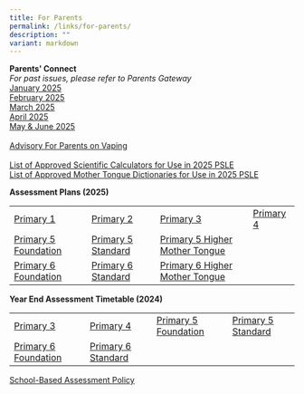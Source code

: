 ```yaml
---
title: For Parents
permalink: /links/for-parents/
description: ""
variant: markdown
---
```

**Parents' Connect** <br>
*For past issues, please refer to Parents Gateway*
<br>
[January 2025](https://drive.google.com/file/d/1bkji4RSPDXN7JvwfyxXy84-q8Sa6051p/view?usp=sharing) 
<br>
[February 2025](https://drive.google.com/file/d/1NUYDaGgIh3lb8zeRsn3pSHHwOtbngPdD/view?usp=sharing)
<br>
[March 2025](https://drive.google.com/file/d/1ZvP2xPYepJQVj79hgwzPl2C5dsDkvWS-/view?usp=sharing)
<br>
[April 2025](https://drive.google.com/file/d/1JlovFtAVgttWPihDqir6uLr98XO-rcqx/view?usp=drive_link)
<br>
[May &amp; June 2025](https://drive.google.com/file/d/15rtXYwPIPAVcD5RxBtjbF-dJNmW5wThj/view?usp=sharing)
<br>
<br>
[Advisory For Parents on Vaping](https://drive.google.com/file/d/1yQOVWzTTfDj_FluzAJ968Bj80kwvIsdY/view?usp=sharing)
<br>
<br>
[List of Approved Scientific Calculators for Use in 2025 PSLE](https://drive.google.com/file/d/1tvglVzfv-PEFTG93m6iaSGgn8rcEqQIM/view?usp=sharing)
<br>
[List of Approved Mother Tongue Dictionaries for Use in 2025 PSLE](https://drive.google.com/file/d/1RLHFnuy7_7AKh_qA_Q9X8_KxVB2ffCZL/view?usp=sharing)

**Assessment Plans (2025)**  

|  |  |  |  |
| -------- | -------- | -------- | -------- |
| [Primary 1](https://drive.google.com/file/d/1Lb0UHztHYW5oHSBBPkUNvVMkIs7qjEn7/view?usp=drive_link) | [Primary 2](https://drive.google.com/file/d/1w2DqZ8i2NnaGRpyVXUqBViThv052Ie55/view?usp=drive_link) | [Primary 3](https://drive.google.com/file/d/1k1Bl5PWv1ncXcOvRk1yEXVVVhecGIOPg/view?usp=sharing) | [Primary 4](https://drive.google.com/file/d/1rHoxRtawLnmlCrRzuvVRn7c5t6QudZ6X/view?usp=drive_link) |
| [Primary 5 Foundation](https://drive.google.com/file/d/1VRjVNy0TapdRNyzL3r5YxZhKhs7CQdjL/view?usp=sharing) | [Primary 5 Standard](https://drive.google.com/file/d/1VNYWZ7u6A1v69uzkAQMRt4VQaqgCoXTn/view?usp=sharing) | [Primary 5 Higher Mother Tongue](https://drive.google.com/file/d/1JEztAbVCRVLEHfslT6w9M9pjmEmUFB8n/view?usp=sharing) |  
[Primary 6 Foundation](https://drive.google.com/file/d/1nvkf4NbD0PnmiOEzTSdqvE5SpduednuZ/view?usp=drive_link) | [Primary 6 Standard](https://drive.google.com/file/d/1hLlPchQbtV8OnrMx83xmHksxbDiBcMCP/view?usp=sharing) | [Primary 6 Higher Mother Tongue](https://drive.google.com/file/d/1RTsh8-04wZuVniWUAmg4iGQ3YHVhFCcZ/view?usp=sharing) | 


**Year End Assessment Timetable (2024)**  

|  |  |  |  |
| -------- | -------- | -------- | -------- |
| [Primary 3](https://drive.google.com/file/d/1hKBmLiKRcBAp2A5u4uvXuagulqoT1OJh/view?usp=sharing) | [Primary 4](https://drive.google.com/file/d/14lwEtxy-8NJyJE7XG3IVnj9Ta8ITw5S8/view?usp=sharing) | [Primary 5 Foundation](https://drive.google.com/file/d/1BgqBnikOcMZwf-wp29dAmEBqqDbWTFxT/view?usp=sharing) | [Primary 5 Standard](https://drive.google.com/file/d/1rb6AffLN4aKl6B_vDS1vttd6UiJLuumt/view?usp=sharing) |
| [Primary 6 Foundation](https://drive.google.com/file/d/1q9zYv33D9fLDXHaWjI6bHDNIr7R-PnnX/view?usp=drive_link) | [Primary 6 Standard](https://drive.google.com/file/d/14KlRh6IfiwJ_LDs37tlqrff71etXG3UG/view?usp=drive_link) |


[School-Based Assessment Policy](https://drive.google.com/file/d/1fCvz3jOLVLG62hxcFqnCkXCAGTzworS7/view?usp=sharing)